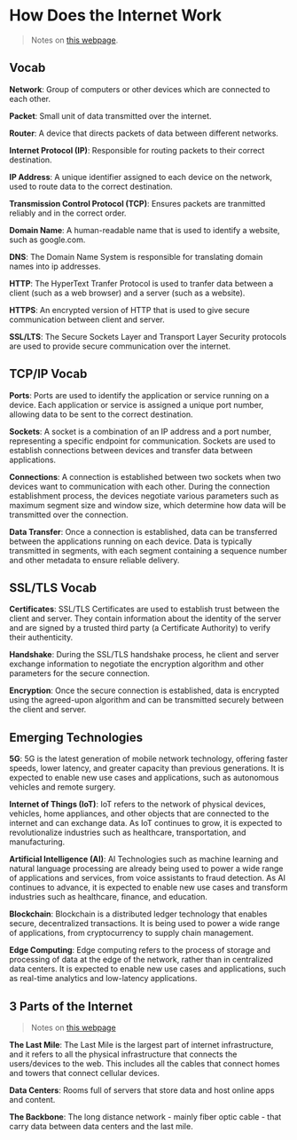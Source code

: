 # How Does the Internet Work

> Notes on [this webpage](https://cs.fyi/guide/how-does-internet-work).

## Vocab

**Network**: Group of computers or other devices which are connected to each other.

**Packet**: Small unit of data transmitted over the internet.

**Router**: A device that directs packets of data between different networks.

**Internet Protocol (IP)**: Responsible for routing packets to their correct destination.

**IP Address**: A unique identifier assigned to each device on the network, used to route data to the correct destination.

**Transmission Control Protocol (TCP)**: Ensures packets are tranmitted reliably and in the correct order.

**Domain Name**: A human-readable name that is used to identify a website, such as google.com.

**DNS**: The Domain Name System is responsible for translating domain names into ip addresses.

**HTTP**: The HyperText Tranfer Protocol is used to tranfer data between a client (such as a web browser) and a server (such as a website).

**HTTPS**: An encrypted version of HTTP that is used to give secure communication between client and server.

**SSL/LTS**: The Secure Sockets Layer and Transport Layer Security protocols are used to provide secure communication over the internet.

## TCP/IP Vocab

**Ports**: Ports are used to identify the application or service running on a device. Each application or service is assigned a unique port number, allowing data to be sent to the correct destination.

**Sockets**: A socket is a combination of an IP address and a port number, representing a specific endpoint for communication. Sockets are used to establish connections between devices and transfer data between applications.

**Connections**: A connection is established between two sockets when two devices want to communication with each other. During the connection establishment process, the devices negotiate various parameters such as maximum segment size and window size, which determine how data will be transmitted over the connection.

**Data Transfer**: Once a connection is established, data can be transferred between the applications running on each device. Data is typically transmitted in segments, with each segment containing a sequence number and other metadata to ensure reliable delivery.

## SSL/TLS Vocab

**Certificates**: SSL/TLS Certificates are used to establish trust between the client and server. They contain information about the identity of the server and are signed by a trusted third party (a Certificate Authority) to verify their authenticity.

**Handshake**: During the SSL/TLS handshake process, he client and server exchange information to negotiate the encryption algorithm and other parameters for the secure connection.

**Encryption**: Once the secure connection is established, data is encrypted using the agreed-upon algorithm and can be transmitted securely between the client and server.

## Emerging Technologies

**5G**: 5G is the latest generation of mobile network technology, offering faster speeds, lower latency, and greater capacity than previous generations. It is expected to enable new use cases and applications, such as autonomous vehicles and remote surgery.

**Internet of Things (IoT)**: IoT refers to the network of physical devices, vehicles, home appliances, and other objects that are connected to the internet and can exchange data. As IoT continues to grow, it is expected to revolutionalize industries such as healthcare, transportation, and manufacturing.

**Artificial Intelligence (AI)**: AI Technologies such as machine learning and natural language processing are already being used to power a wide range of applications and services, from voice assistants to fraud detection. As AI continues to advance, it is expected to enable new use cases and transform industries such as healthcare, finance, and education.

**Blockchain**: Blockchain is a distributed ledger technology that enables secure, decentralized transactions. It is being used to power a wide range of applications, from cryptocurrency to supply chain management.

**Edge Computing**: Edge computing refers to the process of storage and processing of data at the edge of the network, rather than in centralized data centers. It is expected to enable new use cases and applications, such as real-time analytics and low-latency applications.

## 3 Parts of the Internet
> Notes on [this webpage](https://www.vox.com/2014/6/16/18076282/the-internet)

**The Last Mile**:
The Last Mile is the largest part of internet infrastructure, and it refers to all the physical infrastructure that connects the users/devices to the web. This includes all the cables that connect homes and towers that connect cellular devices.

**Data Centers**:
Rooms full of servers that store data and host online apps and content.

**The Backbone**:
The long distance network - mainly fiber optic cable - that carry data between data centers and the last mile.